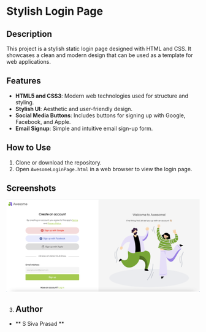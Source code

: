 # Stylish Login Page

## Description
This project is a stylish static login page designed with HTML and CSS. It showcases a clean and modern design that can be used as a template for web applications.

## Features
- **HTML5 and CSS3**: Modern web technologies used for structure and styling.
- **Stylish UI**: Aesthetic and user-friendly design.
- **Social Media Buttons**: Includes buttons for signing up with Google, Facebook, and Apple.
- **Email Signup**: Simple and intuitive email sign-up form.

## How to Use
1. Clone or download the repository.
2. Open `AwesomeLoginPage.html` in a web browser to view the login page.

## Screenshots
![Login Page Screenshot](screenshots/login-page-screenshot.png)
 

3. ## Author
- ** S Siva Prasad **
